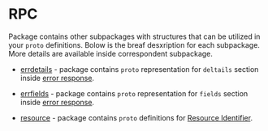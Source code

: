 # RPC

Package contains other subpackages with structures that can be utilized in your `proto` definitions.
Bolow is the breaf desxription for each subpackage. More details are available inside correspondent subpackage.

- [errdetails](errdetails) - package contains `proto` representation for `deltails` section inside [error response](../errors).

- [errfields](errfields) - package contains `proto` representation for `fields` section inside [error response](../errors).

- [resource](resource) - package contains `proto` definitions for [Resource Identifier](resource).
